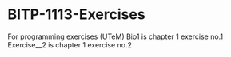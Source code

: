 # BITP-1113-Exercises
For programming exercises (UTeM)
Bio1 is chapter 1 exercise no.1
Exercise__2 is chapter 1 exercise no.2
